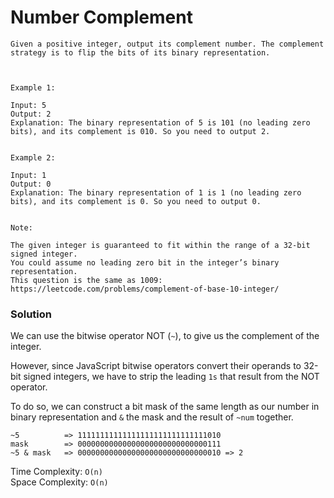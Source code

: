 # Number Complement

```
Given a positive integer, output its complement number. The complement strategy is to flip the bits of its binary representation.



Example 1:

Input: 5
Output: 2
Explanation: The binary representation of 5 is 101 (no leading zero bits), and its complement is 010. So you need to output 2.


Example 2:

Input: 1
Output: 0
Explanation: The binary representation of 1 is 1 (no leading zero bits), and its complement is 0. So you need to output 0.


Note:

The given integer is guaranteed to fit within the range of a 32-bit signed integer.
You could assume no leading zero bit in the integer’s binary representation.
This question is the same as 1009: https://leetcode.com/problems/complement-of-base-10-integer/
```

### Solution

We can use the bitwise operator NOT (`~`), to give us the complement of the integer.

However, since JavaScript bitwise operators convert their operands to 32-bit signed integers, we have to strip the leading `1s` that result from the NOT operator.

To do so, we can construct a bit mask of the same length as our number in binary representation and `&` the mask and the result of `~num` together.

```
~5          => 11111111111111111111111111111010
mask        => 00000000000000000000000000000111
~5 & mask   => 00000000000000000000000000000010 => 2
```

Time Complexity: `O(n)`\
Space Complexity: `O(n)`
